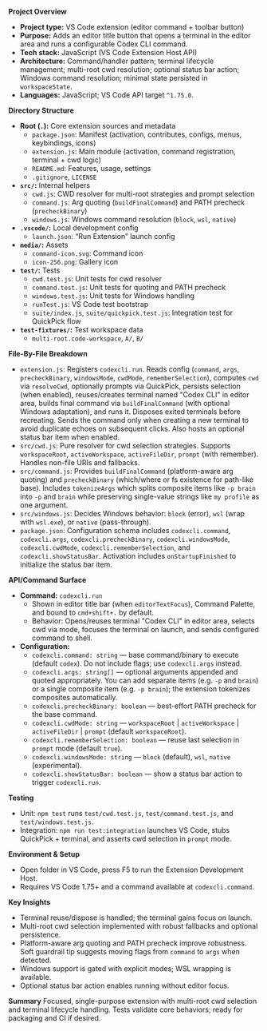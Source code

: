 **Project Overview**
- **Project type:** VS Code extension (editor command + toolbar button)
- **Purpose:** Adds an editor title button that opens a terminal in the editor area and runs a configurable Codex CLI command.
- **Tech stack:** JavaScript (VS Code Extension Host API)
- **Architecture:** Command/handler pattern; terminal lifecycle management; multi-root cwd resolution; optional status bar action; Windows command resolution; minimal state persisted in `workspaceState`.
- **Languages:** JavaScript; VS Code API target `^1.75.0`.

**Directory Structure**
- **Root (`.`):** Core extension sources and metadata
  - `package.json`: Manifest (activation, contributes, configs, menus, keybindings, icons)
  - `extension.js`: Main module (activation, command registration, terminal + cwd logic)
  - `README.md`: Features, usage, settings
  - `.gitignore`, `LICENSE`
- **`src/`:** Internal helpers
  - `cwd.js`: CWD resolver for multi-root strategies and prompt selection
  - `command.js`: Arg quoting (`buildFinalCommand`) and PATH precheck (`precheckBinary`)
  - `windows.js`: Windows command resolution (`block`, `wsl`, `native`)
- **`.vscode/`:** Local development config
  - `launch.json`: “Run Extension” launch config
- **`media/`:** Assets
  - `command-icon.svg`: Command icon
  - `icon-256.png`: Gallery icon
- **`test/`:** Tests
  - `cwd.test.js`: Unit tests for cwd resolver
  - `command.test.js`: Unit tests for quoting and PATH precheck
  - `windows.test.js`: Unit tests for Windows handling
  - `runTest.js`: VS Code test bootstrap
  - `suite/index.js`, `suite/quickpick.test.js`: Integration test for QuickPick flow
- **`test-fixtures/`:** Test workspace data
  - `multi-root.code-workspace`, `A/`, `B/`

**File-By-File Breakdown**
- `extension.js`: Registers `codexcli.run`. Reads config (`command`, `args`, `precheckBinary`, `windowsMode`, `cwdMode`, `rememberSelection`), computes `cwd` via `resolveCwd`, optionally prompts via QuickPick, persists selection (when enabled), reuses/creates terminal named "Codex CLI" in editor area, builds final command via `buildFinalCommand` (with optional Windows adaptation), and runs it. Disposes exited terminals before recreating. Sends the command only when creating a new terminal to avoid duplicate echoes on subsequent clicks. Also hosts an optional status bar item when enabled.
- `src/cwd.js`: Pure resolver for cwd selection strategies. Supports `workspaceRoot`, `activeWorkspace`, `activeFileDir`, `prompt` (with remember). Handles non-file URIs and fallbacks.
- `src/command.js`: Provides `buildFinalCommand` (platform-aware arg quoting) and `precheckBinary` (which/where or fs existence for path-like base). Includes `tokenizeArgs` which splits composite items like `-p brain` into `-p` and `brain` while preserving single-value strings like `my profile` as one argument.
- `src/windows.js`: Decides Windows behavior: `block` (error), `wsl` (wrap with `wsl.exe`), or `native` (pass-through).
- `package.json`: Configuration schema includes `codexcli.command`, `codexcli.args`, `codexcli.precheckBinary`, `codexcli.windowsMode`, `codexcli.cwdMode`, `codexcli.rememberSelection`, and `codexcli.showStatusBar`. Activation includes `onStartupFinished` to initialize the status bar item.

**API/Command Surface**
- **Command:** `codexcli.run`
  - Shown in editor title bar (when `editorTextFocus`), Command Palette, and bound to `cmd+shift+.` by default.
  - Behavior: Opens/reuses terminal "Codex CLI" in editor area, selects cwd via mode, focuses the terminal on launch, and sends configured command to shell.
- **Configuration:**
  - `codexcli.command: string` — base command/binary to execute (default `codex`). Do not include flags; use `codexcli.args` instead.
  - `codexcli.args: string[]` — optional arguments appended and quoted appropriately. You can add separate items (e.g. `-p` and `brain`) or a single composite item (e.g. `-p brain`); the extension tokenizes composites automatically.
  - `codexcli.precheckBinary: boolean` — best-effort PATH precheck for the base command.
  - `codexcli.cwdMode: string` — `workspaceRoot` | `activeWorkspace` | `activeFileDir` | `prompt` (default `workspaceRoot`).
  - `codexcli.rememberSelection: boolean` — reuse last selection in `prompt` mode (default `true`).
  - `codexcli.windowsMode: string` — `block` (default), `wsl`, `native` (experimental).
  - `codexcli.showStatusBar: boolean` — show a status bar action to trigger `codexcli.run`.

**Testing**
- Unit: `npm test` runs `test/cwd.test.js`, `test/command.test.js`, and `test/windows.test.js`.
- Integration: `npm run test:integration` launches VS Code, stubs QuickPick + terminal, and asserts cwd selection in `prompt` mode.

**Environment & Setup**
- Open folder in VS Code, press F5 to run the Extension Development Host.
- Requires VS Code 1.75+ and a command available at `codexcli.command`.

**Key Insights**
- Terminal reuse/dispose is handled; the terminal gains focus on launch.
- Multi-root cwd selection implemented with robust fallbacks and optional persistence.
- Platform-aware arg quoting and PATH precheck improve robustness. Soft guardrail tip suggests moving flags from `command` to `args` when detected.
- Windows support is gated with explicit modes; WSL wrapping is available.
- Optional status bar action enables running without editor focus.

**Summary**
Focused, single-purpose extension with multi-root cwd selection and terminal lifecycle handling. Tests validate core behaviors; ready for packaging and CI if desired.

